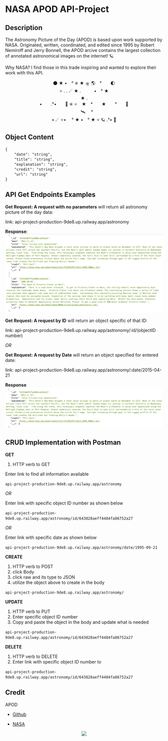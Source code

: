 # NASA APOD API-Project

## Description

The Astronomy Picture of the Day (APOD) is based upon work supported by NASA. Originated, written, coordinated, and edited since 1995 by Robert Nemiroff and Jerry Bonnell, the APOD arcive contains the largest collection of annotated astronomical images on the internet! 🪐


Why NASA? I find those in this trade inspiring and wanted to explore their work with this API.

<p align="center">
    🌑  ★      •　°    ✯  ★     🛸  🌎　°　　🌓　<br>
    ⭐️       .       .    ☄   ★        .　　　•　° ★　<br>
      ★      .<br>
         •　　.°•　　🚀 ✯ ⭐️　★　*　　★　　°　　💫　<br>
    　 🛰 　°<br>
    •  ☄ ⭐️•     　° ★ •　° ★  ⭐️   🪐        .°•         💫<br>
</p>



## Object Content

    { 
        "date": "string",
        "title": "string",
        "explanation": "string",
        "credit": "string",
        "url": "string"
    } 

## API Get Endpoints Examples

**Get Request: A request with no parameters**
will return all astronomy picture of the day data: 

link: api-project-production-9de8.up.railway.app/astronomy

**Response**:
<img src="./assets/reqNoParams.png">

**Get Request: A request by ID** will return an object specific of that ID: 

link: api-project-production-9de8.up.railway.app/astronomy/:id/(objectID number)

_OR_

**Get Request: A request by Date** will return an object specified for entered date:

link: api-project-production-9de8.up.railway.app/astronomy/:date/2015-04-21

**Response**
<img src="./assets/reqById.png">

## CRUD Implementation with Postman

**GET** 

1. HTTP verb to GET

Enter link to find all information available

```api-project-production-9de8.up.railway.app/astronomy```

_OR_

Enter link with specific object ID number as shown below

```api-project-production-9de8.up.railway.app/astronomy/id/643828aeff4484fa86752a27```

_OR_

Enter link with specific date as shown below

```api-project-production-9de8.up.railway.app/astronomy/date/1995-09-21```

**CREATE**

1. HTTP verb to POST
2. click Body
3. click raw and its type to JSON
4. utilize the object above to create in the body

```api-project-production-9de8.up.railway.app/astronomy/```

**UPDATE**

1. HTTP verb to PUT
2. Enter specific object ID number
3. Copy and paste the object in the body and update what is needed

```api-project-production-9de8.up.railway.app/astronomy/id/643828aeff4484fa86752a27```

**DELETE**
1. HTTP verb to DELETE
2. Enter link with specific object ID number to 

```api-project-production-9de8.up.railway.app/astronomy/id/643828aeff4484fa86752a27```

## Credit
APOD
- [Github](https://github.com/nasa/apod-api)
* [NASA](https://api.nasa.gov/)

<p align="center">

<img src="./assets/NASA.png" width="200">

</p>






